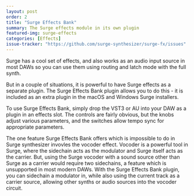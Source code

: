 ```yaml
---
layout: post
order: 2
title: "Surge Effects Bank"
summary: The Surge effects module in its own plugin
featured-img: surge-effects
categories: [Effects]
issue-tracker: "https://github.com/surge-synthesizer/surge-fx/issues"
---
```


Surge has a cool set of effects, and also works as an audio input source in most DAWs so you can use them using 
routing and latch mode with the full synth.

But in a couple of situations, it is powerful to have Surge effects as a separate plugin. The Surge Effects Bank plugin allows
you to do this - it is included as an extra plugin in the macOS and Windows Surge installers.

To use Surge Effects Bank, simply drop the VST3 or AU into your DAW as a plugin in an effects slot. The controls are
fairly obvious, but the knobs adjust various parameters, and the switches allow tempo sync for appropriate parameters.

The one feature Surge Effects Bank offers which is impossible to do in Surge synthesizer invovles the vocoder effect. Vocoder
is a powerful tool in Surge, where the sidechain acts as the modulator and Surge itself acts as the carrier. But, using the
Surge vocoder with a sound source other than Surge as a carrier would require two sidechains, a feature which is unsupported 
in most modern DAWs. With the Surge Effects Bank plugin, you can sidechain a modulator in, while also using the current track as a
carrier source, allowing other synths or audio sources into the vocoder circuit.
